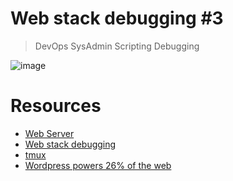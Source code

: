 # Web stack debugging #3

> DevOps
> SysAdmin
> Scripting
> Debugging

![image](https://github.com/RichardMiruka/alx-system_engineering-devops/assets/105627752/6404094d-fd8d-4ce8-9601-33146fe925b0)

# Resources 

* [Web Server](https://intranet.alxswe.com/concepts/17)
* [Web stack debugging](https://intranet.alxswe.com/concepts/68)
* [tmux](https://intranet.alxswe.com/rltoken/6GpArtwhw7thSyNub9s3qA)
* [Wordpress powers 26% of the web](https://intranet.alxswe.com/rltoken/qxyFYZIwOXQWw02-HaQ7Bw)
